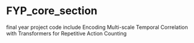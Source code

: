 # FYP_core_section
final year project code include Encoding Multi-scale Temporal Correlation with Transformers for Repetitive Action Counting 
